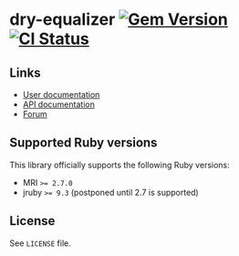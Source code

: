 <!--- this file is synced from dry-rb/template-gem project -->
[gem]: https://rubygems.org/gems/dry-equalizer
[actions]: https://github.com/dry-rb/dry-equalizer/actions

# dry-equalizer [![Gem Version](https://badge.fury.io/rb/dry-equalizer.svg)][gem] [![CI Status](https://github.com/dry-rb/dry-equalizer/workflows/ci/badge.svg)][actions]

## Links

* [User documentation](https://dry-rb.org/gems/dry-equalizer)
* [API documentation](http://rubydoc.info/gems/dry-equalizer)
* [Forum](https://discourse.dry-rb.org)

## Supported Ruby versions

This library officially supports the following Ruby versions:

* MRI `>= 2.7.0`
* jruby `>= 9.3` (postponed until 2.7 is supported)

## License

See `LICENSE` file.
